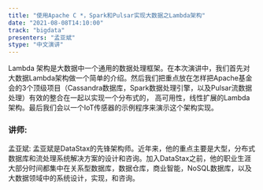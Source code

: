 ```yaml
---
title: "使用Apache C *，Spark和Pulsar实现大数据之Lambda架构"
date: "2021-08-08T14:10:00" 
track: "bigdata"
presenters: "孟亚斌"
stype: "中文演讲"
---
```

Lambda 架构是大数据中一个通用的数据处理框架。在本次演讲中，我们首先对大数据Lambda架构做一个简单的介绍。然后我们把重点放在怎样把Apache基金会的3个顶级项目（Cassandra数据库，Spark数据处理引擎，以及Pulsar流数据处理）有效的整合在一起以实现一个分布式的， 高可用性，线性扩展的Lambda架构。最后我们会以一个IoT传感器的示例程序来演示这个架构实现。
 ### 讲师: 
 孟亚斌: 孟亚斌是DataStax的先锋架构师。近年来，他的重点主要是大型，分布式数据库和流处理系统解决方案的设计和咨询。加入DataStax之前，他的职业生涯大部分时间都集中在关系型数据库，数据仓库，商业智能，NoSQL数据库，以及大数据领域中的系统设计，实现，和咨询。